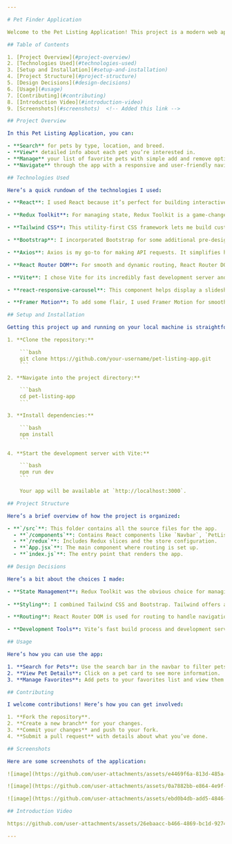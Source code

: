 ```yaml
---

# Pet Finder Application

Welcome to the Pet Listing Application! This project is a modern web app I built to help users easily search for and manage their favorite pets. It’s packed with cool features and uses some awesome technologies to make everything run smoothly.

## Table of Contents

1. [Project Overview](#project-overview)
2. [Technologies Used](#technologies-used)
3. [Setup and Installation](#setup-and-installation)
4. [Project Structure](#project-structure)
5. [Design Decisions](#design-decisions)
6. [Usage](#usage)
7. [Contributing](#contributing)
8. [Introduction Video](#introduction-video)
9. [Screenshots](#screenshots)  <!-- Added this link -->

## Project Overview

In this Pet Listing Application, you can:

- **Search** for pets by type, location, and breed.
- **View** detailed info about each pet you’re interested in.
- **Manage** your list of favorite pets with simple add and remove options.
- **Navigate** through the app with a responsive and user-friendly navigation bar.

## Technologies Used

Here’s a quick rundown of the technologies I used:

- **React**: I used React because it’s perfect for building interactive UIs. It lets me create reusable components and handle the app’s state efficiently.

- **Redux Toolkit**: For managing state, Redux Toolkit is a game-changer. It makes handling global state and updates super easy and straightforward.

- **Tailwind CSS**: This utility-first CSS framework lets me build custom designs quickly and responsively. It’s a fantastic way to keep the styling consistent and modern.

- **Bootstrap**: I incorporated Bootstrap for some additional pre-designed components and styles to give the app a polished look.

- **Axios**: Axios is my go-to for making API requests. It simplifies handling requests and responses, making data fetching a breeze.

- **React Router DOM**: For smooth and dynamic routing, React Router DOM does the trick. It helps users navigate between different parts of the app seamlessly.

- **Vite**: I chose Vite for its incredibly fast development server and efficient build process. It makes developing and building the app a lot quicker and more enjoyable.

- **react-responsive-carousel**: This component helps display a slideshow of pet images, making the pet listings more engaging.

- **Framer Motion**: To add some flair, I used Framer Motion for smooth and customizable animations. It really enhances the user interaction experience.

## Setup and Installation

Getting this project up and running on your local machine is straightforward. Here’s how:

1. **Clone the repository:**

    ```bash
    git clone https://github.com/your-username/pet-listing-app.git
    ```

2. **Navigate into the project directory:**

    ```bash
    cd pet-listing-app
    ```

3. **Install dependencies:**

    ```bash
    npm install
    ```

4. **Start the development server with Vite:**

    ```bash
    npm run dev
    ```

    Your app will be available at `http://localhost:3000`.

## Project Structure

Here’s a brief overview of how the project is organized:

- **`/src`**: This folder contains all the source files for the app.
  - **`/components`**: Contains React components like `Navbar`, `PetList`, `PetDetails`, `FavoritesList`, and more.
  - **`/redux`**: Includes Redux slices and the store configuration.
  - **`App.jsx`**: The main component where routing is set up.
  - **`index.js`**: The entry point that renders the app.

## Design Decisions

Here’s a bit about the choices I made:

- **State Management**: Redux Toolkit was the obvious choice for managing state because it simplifies the process and keeps things organized.
  
- **Styling**: I combined Tailwind CSS and Bootstrap. Tailwind offers a lot of flexibility with styling, while Bootstrap provides some ready-made components.

- **Routing**: React Router DOM is used for routing to handle navigation smoothly.

- **Development Tools**: Vite’s fast build process and development server are a huge win for productivity. It made working on this project much more enjoyable.

## Usage

Here’s how you can use the app:

1. **Search for Pets**: Use the search bar in the navbar to filter pets by type, location, and breed.
2. **View Pet Details**: Click on a pet card to see more information.
3. **Manage Favorites**: Add pets to your favorites list and view them via the favorites page.

## Contributing

I welcome contributions! Here’s how you can get involved:

1. **Fork the repository**.
2. **Create a new branch** for your changes.
3. **Commit your changes** and push to your fork.
4. **Submit a pull request** with details about what you’ve done.

## Screenshots

Here are some screenshots of the application:

![image](https://github.com/user-attachments/assets/e4469f6a-813d-485a-a238-f81955c04d84)

![image](https://github.com/user-attachments/assets/0a7882bb-e864-4e9f-8587-a2280d9966b1)

![image](https://github.com/user-attachments/assets/ebd0b4db-add5-4846-93e9-45b9e842b06b)

## Introduction Video

https://github.com/user-attachments/assets/26ebaacc-b466-4869-bc1d-927433cb55c6

---
```

